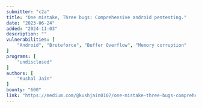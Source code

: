 ```yaml
---
submitter: "c2a"
title: "One mistake, Three bugs: Comprehensive android pentesting."
date: "2023-06-24"
added: "2024-11-03"
description: ""
vulnerabilities: [
    "Android", "Bruteforce", "Buffer Overflow", "Memory corruption"
]
programs: [
    "undisclosed"
]
authors: [
    "Kushal Jain"
]
bounty: "600"
link: "https://medium.com/@kushjain0107/one-mistake-three-bugs-comprehensive-android-pentesting-a8fc68e36af5"
---
```




